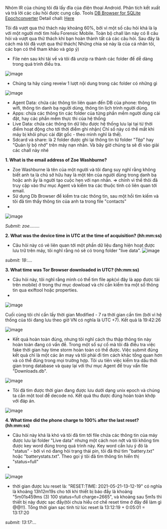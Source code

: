 Nhóm IR của chúng tôi đã lấy đĩa của điện thoại Android. Phân tích kết xuất và trả lời các câu hỏi được cung cấp.
Tools
[DB Browser for SQLite](https://sqlitebrowser.org/)
[Epochconverter](https://www.epochconverter.com/)
Detail chall: [Here](https://cyberdefenders.org/blueteam-ctf-challenges/69)

 Tôi đã vượt qua thử thách này khoảng 60%, bởi vì một số câu hỏi khá là lạ với một người mới tìm hiểu Forensic Mobile. Toàn bộ chall làn này có 8 câu hỏi và vượt qua thử thách khi bạn hoàn thành tất cả các câu hỏi. Sau đây là cách mà tôi đã vượt qua thử thách( Những chia sẻ này là của cá nhân tôi, các bạn có thể tham khảo và góp ý)

- File nén sau khi tải về và tôi đã unzip ra thành các folder để dễ dàng trong quá trình điều tra.

![image](https://user-images.githubusercontent.com/42565778/188411285-5895f8d4-85bd-45ef-908e-03216a06b725.png)

- Chúng ta hãy cùng reveiw 1 lượt nội dung trong các folder có những gì

![image](https://user-images.githubusercontent.com/42565778/188412448-fec209fe-67e7-476e-8f22-b395aef0d2a2.png)
   + Agent Data: chứa các thông tin liên quan đến DB của phone: thông tin wifi, thông tin danh bạ người dùng, thông tin lịch trình người dùng.
   + Apps: chứa các thông tin các folder của từng phần mềm người dùng cài đặt, hay các phần mềm thực thi của hệ thống
   + Live Data: chứa các thông tin dữ liệu được hệ thống lưu lại tại từ thời điểm hoạt động cho tới thời điểm ghi nhận( Chỉ số này có thể mất khi máy bị khôi phục cài đặt gốc - theo mình nghĩ là thế).
   + Sdcard và share: là 2 folder được ghi lại thông tin từ folder "Tệp" hay "Quản lý bộ nhớ" trên máy nạn nhân.
Và bây giờ chúng ta sẽ đi vào giải các chall này nhé

**1. What is the email address of Zoe Washburne?**
- Zoe Washburne là tên của một người và tôi đang suy nghĩ rằng không biết anh ta là chủ sở hữu hay là một tên của người dùng trong danh bạ hoặc anh ấy là người tạo cuộc hẹn với nạn nhân.
=> chính vì thế thôi đã truy cập vào thư mục Agent và kiểm tra các thuộc tính có liên quan tới email.
- Sử dụng Db Browser để kiểm tra các thông tin, sau một hồi tìm kiếm và tôi đã tìm thấy thông tin của anh ta trong file "contacts"
- 
![image](https://user-images.githubusercontent.com/42565778/188414973-9bea1615-341f-4b64-930a-3c21f2b2a9c0.png)

_Submit: zoe........_

**2. What was the device time in UTC at the time of acquisition? (hh:mm:ss)**
- Câu hỏi này có vẻ liên quan tới một phần dữ liệu đang hiện hoạt được lưu trữ trên máy, tôi nghĩ rằng nó sẽ có trong folder "live data".
![image](https://user-images.githubusercontent.com/42565778/188416079-9adf56ee-76ea-4790-8a2d-12938baba2e6.png)

_submit: 18:...._

**3. What time was Tor Browser downloaded in UTC? (hh:mm:ss)**
- Câu hỏi này, tôi nghĩ rằng mình có thể tìm file apk(vì đây là  app được tải trên mobile) ở trong thư mục dowload và chỉ cần kiểm tra một số thông tin qua exiftool hoặc properties.
- 
![image](https://user-images.githubusercontent.com/42565778/188417150-3a0cd1cc-fb70-4514-b2b9-9ee06c01928a.png)

Cuối cùng tôi chỉ cần lấy thời gian Modified - 7 ra thời gian  cần tìm (bởi vì hệ thống của tôi đang lưu theo giờ VN có nghĩa là UTC +7). Kết quả là 19:42:26

![image](https://user-images.githubusercontent.com/42565778/188417469-f8e2b8f0-adbf-48b8-8407-6d61cdf017cd.png)
 
 - Kết quả hoàn toàn đúng, nhưng tôi nghĩ cách thu thập thông tin này hoàn toàn đang có vấn đề. Trong một số sự cố mà tôi đã điều tra việc fake thời gian hay time storm hoàn toàn có thể được. Việc submit đúng kết quả chỉ là một các ăn may và tôi phải đi tìm cách khác tổng quan hơn và có thể đúng trong mọi trường hợp. Tôi ưu tiên việc kiểm tra dấu thời gian trong database và quay lại với thư mục Agent để truy vấn file "Downloads.db".

![image](https://user-images.githubusercontent.com/42565778/188418206-d948cfa5-135c-468c-ba81-0fc98235a88b.png)

- Tôi đã tìm được thời gian đang được lưu dưới dạng unix epoch và chúng ta cần một tool để decode nó. Kết quả thu được đúng hoàn toàn khớp với đáp án.

![image](https://user-images.githubusercontent.com/42565778/188418982-6625c50e-ec64-4739-b2bb-9c19207db6bd.png)

 **4. What time did the phone charge to 100% after the last reset? (hh:mm:ss)**
- Câu hỏi này khá là khó và tôi đã tìm tới file chứa các thông tin của máy được lưu lại folder "Live data" nhưng một cách non nớt và tôi không tìm được key word đúng trong quá trình này. Key word cần lưu ý đó là "status" - bởi vì nó đang hỏi trạng thái pin, tôi đã thử tìm "battery.txt" hoặc "batterystats.txt". Theo gọi ý tôi đã tìm thông tin hiển thị "status=full"
- 
![image](https://user-images.githubusercontent.com/42565778/188420313-baae2cd4-adbc-4fb7-b3e6-c1e57c2d046a.png)

- thời gian được lưu reset là: "RESET:TIME: 2021-05-21-13-12-19" có nghĩa là khoảng 13h12m19s cho tới khi thiết bị báo đầy là khoảng "5m01s459ms (3) 100 status=full charge=2665", và khoảng sau 5m1s thì thiết bị này được sạc đầy(tôi chưa hiểu cơ chế reset time ở đây để làm gì @@!!). Tổng thời gian sạc tính từ lúc reset là 13:12:19 + 0:05:01 = 13:17:20

_submit: 13:17:..._
